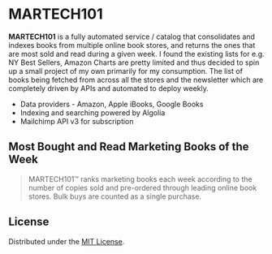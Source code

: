 # MARTECH101

**MARTECH101** is a fully automated service / catalog that consolidates and indexes books from multiple online book stores, and returns the ones that are most sold and read during a given week. I found the existing lists for e.g. NY Best Sellers, Amazon Charts are pretty limited and thus decided to spin up a small project of my own primarily for my consumption. The list of books being fetched from across all the stores and the newsletter which are completely driven by APIs and automated to deploy weekly.

- Data providers - Amazon, Apple iBooks, Google Books
- Indexing and searching powered by Algolia
- Mailchimp API v3 for subscription

## Most Bought and Read Marketing Books of the Week
> MARTECH101™ ranks marketing books each week according to the number of copies sold and pre-ordered through leading online book stores. Bulk buys are counted as a single purchase.

## License
Distributed under the [MIT License](LICENSE).
